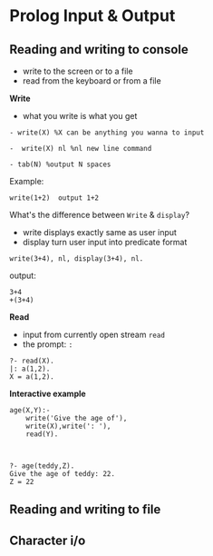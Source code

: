 # Prolog Input & Output 

## Reading and writing to console 
- write to the screen or to a file 
- read from the keyboard or from a file 

**Write** 
- what you write is what you get 
```
- write(X) %X can be anything you wanna to input 

-  write(X) nl %nl new line command 

- tab(N) %output N spaces 

```
Example: 
```
write(1+2)  output 1+2 
```

What's the difference between ```Write``` & ```display```? 
- write displays exactly same as user input 
- display turn user input into predicate format 
```
write(3+4), nl, display(3+4), nl. 
```

output: 
```
3+4 
+(3+4)
```

**Read** 
- input from currently open stream ```read```
- the prompt: ```:```
```
?- read(X).
|: a(1,2).
X = a(1,2). 
```

**Interactive example**
```
age(X,Y):- 
	write('Give the age of'),
	write(X),write(': '),
	read(Y). 



?- age(teddy,Z).
Give the age of teddy: 22. 
Z = 22
```

## Reading and writing to file 

## Character i/o 